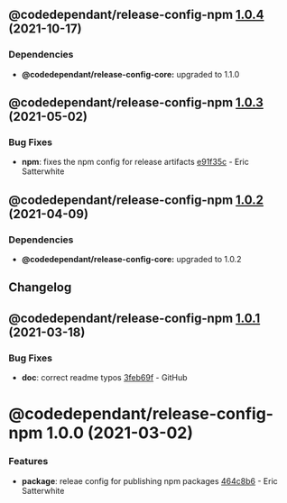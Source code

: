 ## @codedependant/release-config-npm [1.0.4](https://github.com/esatterwhite/semantic-release-tools/compare/@codedependant/release-config-npm@1.0.3...@codedependant/release-config-npm@1.0.4) (2021-10-17)





### Dependencies

* **@codedependant/release-config-core:** upgraded to 1.1.0

## @codedependant/release-config-npm [1.0.3](https://github.com/esatterwhite/semantic-release-tools/compare/@codedependant/release-config-npm@1.0.2...@codedependant/release-config-npm@1.0.3) (2021-05-02)


### Bug Fixes

* **npm**: fixes the npm config for release artifacts [e91f35c](https://github.com/esatterwhite/semantic-release-tools/commit/e91f35cb608f755f332ee0816809be9420e0bc20) - Eric Satterwhite

## @codedependant/release-config-npm [1.0.2](https://github.com/esatterwhite/semantic-release-tools/compare/@codedependant/release-config-npm@1.0.1...@codedependant/release-config-npm@1.0.2) (2021-04-09)





### Dependencies

* **@codedependant/release-config-core:** upgraded to 1.0.2

## Changelog

## @codedependant/release-config-npm [1.0.1](https://github.com/esatterwhite/semantic-release-tools/compare/@codedependant/release-config-npm@1.0.0...@codedependant/release-config-npm@1.0.1) (2021-03-18)


### Bug Fixes

* **doc**: correct readme typos [3feb69f](https://github.com/esatterwhite/semantic-release-tools/commit/3feb69fc5a832ddcc5de2a3f7a9df92ceeb71add) - GitHub

# @codedependant/release-config-npm 1.0.0 (2021-03-02)


### Features

* **package**: releae config for publishing npm packages [464c8b6](https://github.com/esatterwhite/semantic-release-tools/commit/464c8b6d5aa6269703a57f2e3ec7283db2fbe05d) - Eric Satterwhite
